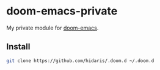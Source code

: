 # doom-emacs-private

My private module for [doom-emacs](https://github.com/hlissner/doom-emacs).

## Install

``` sh
git clone https://github.com/hidaris/.doom.d ~/.doom.d
```
